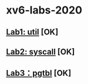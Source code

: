 # xv6-labs-2020

## [Lab1: util](https://github.com/Tangjp-wraith/xv6-labs-2020/tree/util) [OK]

## [Lab2: syscall](https://github.com/Tangjp-wraith/xv6-labs-2020/tree/syscall) [OK]

## [Lab3：pgtbl](https://github.com/Tangjp-wraith/xv6-labs-2020/tree/pgtbl) [OK]

